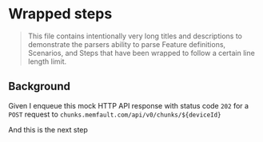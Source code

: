 # Wrapped steps

> This file contains intentionally very long titles and descriptions to
> demonstrate the parsers ability to parse Feature definitions, Scenarios, and
> Steps that have been wrapped to follow a certain line length limit.

## Background

Given I enqueue this mock HTTP API response with status code `202` for a `POST`
request to `chunks.memfault.com/api/v0/chunks/${deviceId}`

And this is the next step
